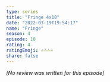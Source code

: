 ```yaml
---
type: series
title: "Fringe 4x18"
date: "2022-03-19T19:54:17"
name: "Fringe"
season: 4
episode: 18
rating: 4
ratingEmoji: ⭐️⭐️⭐️⭐️
share: false
---
```


_[No review was written for this episode]_
